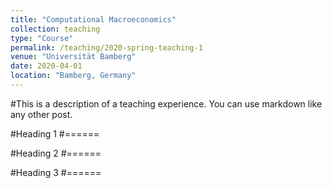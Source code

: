 ```yaml
---
title: "Computational Macroeconomics"
collection: teaching
type: "Course"
permalink: /teaching/2020-spring-teaching-1
venue: "Universität Bamberg"
date: 2020-04-01
location: "Bamberg, Germany"
---
```


#This is a description of a teaching experience. You can use markdown like any other post.

#Heading 1
#======

#Heading 2
#======

#Heading 3
#======
